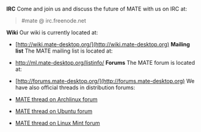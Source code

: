 **IRC** Come and join us and discuss the future of MATE with us on IRC at: 

> #mate @ irc.freenode.net

**Wiki** Our wiki is currently located at: 

  * [http://wiki.mate-desktop.org/](http://wiki.mate-desktop.org)
**Mailing list** The MATE mailing list is located at: 

  * <http://ml.mate-desktop.org/listinfo/>
**Forums** The MATE forum is located at: 

  * [http://forums.mate-desktop.org/](http://forums.mate-desktop.org)
We have also official threads in distribution forums:

  * [MATE thread on Archlinux forum](https://bbs.archlinux.org/viewtopic.php?id=121162&p=1)
  * [MATE thread on Ubuntu forum](http://ubuntuforums.org/showthread.php?p=11333073)
  * [MATE thread on Linux Mint forum](http://forums.linuxmint.com/viewtopic.php?t=86481)

